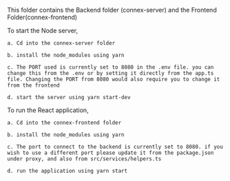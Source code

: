 This folder contains the Backend folder (connex-server) and the Frontend Folder(connex-frontend)

To start the Node server,

	a. Cd into the connex-server folder 

	b. install the node_modules using yarn 

	c. The PORT used is currently set to 8080 in the .env file. you can change this from the .env or by setting it directly from the app.ts file. Changing the PORT from 8080 would also require you to change it from the frontend
	
	d. start the server using yarn start-dev


To run the React application,

 	a. Cd into the connex-frontend folder 
	
	b. install the node_modules using yarn 
	
 	c. The port to connect to the backend is currently set to 8080. if you wish to use a different port please update it from the package.json under proxy, and also from src/services/helpers.ts
	
	d. run the application using yarn start
